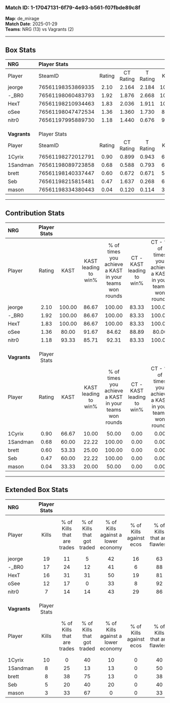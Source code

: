 ### Match ID: 1-17047131-6f79-4e93-b561-f07fbde89c8f  
**Map**: de_mirage  
**Match Date**: 2025-01-29  
**Teams**: NRG (13) vs Vagrants (2)  

---  

## Box Stats  

| **NRG**      | Player Stats      |        |           |          |        |       |       |         |        |      |     |
| :- | :- | :-: | :-: | :-: | :-: | :-: | :-: | :-: | :-: | :-: | :-: |
| Player       | SteamID           | Rating | CT Rating | T Rating |  KAST  |  ADR  | Kills | Assists | Deaths | K/D  | HS% |
| jeorge       | 76561198353869335 |  2.10  |   2.164   |  2.184   | 100.00 | 126.4 |  19   |    8    |   7    | 2.71 | 42  |
| -_BR0        | 76561198060483793 |  1.92  |   1.876   |  2.668   | 100.00 | 95.3  |  17   |    4    |   5    | 3.40 | 64  |
| HexT         | 76561198210934463 |  1.83  |   2.036   |  1.911   | 100.00 | 115.9 |  16   |    5    |   8    | 2.00 | 68  |
| oSee         | 76561198047472534 |  1.36  |   1.360   |  1.730   | 80.00  | 68.1  |  12   |    8    |   7    | 1.71 | 16  |
| nitr0        | 76561197995889730 |  1.18  |   1.440   |  0.676   | 93.33  | 72.0  |   7   |    8    |   7    | 1.00 | 42  |
|              |                   |        |           |          |        |       |       |         |        |      |     |
|              |                   |        |           |          |        |       |       |         |        |      |     |
|              |                   |        |           |          |        |       |       |         |        |      |     |
| **Vagrants** | Player Stats      |        |           |          |        |       |       |         |        |      |     |
| Player       | SteamID           | Rating | CT Rating | T Rating |  KAST  |  ADR  | Kills | Assists | Deaths | K/D  | HS% |
| 1Cyrix       | 76561198272012791 |  0.90  |   0.899   |  0.943   | 66.67  | 85.0  |  10   |    0    |   14   | 0.71 | 40  |
| 1Sandman     | 76561198089723858 |  0.68  |   0.588   |  0.793   | 60.00  | 53.8  |   8   |    1    |   13   | 0.62 | 25  |
| brett        | 76561198140337447 |  0.60  |   0.672   |  0.671   | 53.33  | 67.0  |   8   |    1    |   15   | 0.53 | 75  |
| Seb          | 76561198215815481 |  0.47  |   1.637   |  0.268   | 60.00  | 50.1  |   5   |    3    |   14   | 0.36 | 40  |
| mason        | 76561198334380443 |  0.04  |   0.120   |  0.114   | 33.33  | 29.0  |   3   |    1    |   15   | 0.20 | 33  |
---  

## Contribution Stats  

| **NRG**      | Player Stats |        |                      |                                                        |                           |                                                             |                          |                                                            |
| :- | :-: | :-: | :-: | :-: | :-: | :-: | :-: | :-: |
| Player       |    Rating    |  KAST  | KAST leading to win% | % of times you achieve a KAST in your teams won rounds | CT - KAST leading to win% | CT - % of times you achieve a KAST in your teams won rounds | T - KAST leading to win% | T - % of times you achieve a KAST in your teams won rounds |
| jeorge       |     2.10     | 100.00 |        86.67         |                         100.00                         |           83.33           |                           100.00                            |          100.00          |                           100.00                           |
| -_BR0        |     1.92     | 100.00 |        86.67         |                         100.00                         |           83.33           |                           100.00                            |          100.00          |                           100.00                           |
| HexT         |     1.83     | 100.00 |        86.67         |                         100.00                         |           83.33           |                           100.00                            |          100.00          |                           100.00                           |
| oSee         |     1.36     | 80.00  |        91.67         |                         84.62                          |           88.89           |                            80.00                            |          100.00          |                           100.00                           |
| nitr0        |     1.18     | 93.33  |        85.71         |                         92.31                          |           83.33           |                           100.00                            |          100.00          |                           66.67                            |
|              |              |        |                      |                                                        |                           |                                                             |                          |                                                            |
|              |              |        |                      |                                                        |                           |                                                             |                          |                                                            |
|              |              |        |                      |                                                        |                           |                                                             |                          |                                                            |
| **Vagrants** | Player Stats |        |                      |                                                        |                           |                                                             |                          |                                                            |
| Player       |    Rating    |  KAST  | KAST leading to win% | % of times you achieve a KAST in your teams won rounds | CT - KAST leading to win% | CT - % of times you achieve a KAST in your teams won rounds | T - KAST leading to win% | T - % of times you achieve a KAST in your teams won rounds |
| 1Cyrix       |     0.90     | 66.67  |        10.00         |                         50.00                          |           0.00            |                            0.00                             |          12.50           |                           50.00                            |
| 1Sandman     |     0.68     | 60.00  |        22.22         |                         100.00                         |           0.00            |                            0.00                             |          28.57           |                           100.00                           |
| brett        |     0.60     | 53.33  |        25.00         |                         100.00                         |           0.00            |                            0.00                             |          33.33           |                           100.00                           |
| Seb          |     0.47     | 60.00  |        22.22         |                         100.00                         |           0.00            |                            0.00                             |          33.33           |                           100.00                           |
| mason        |     0.04     | 33.33  |        20.00         |                         50.00                          |           0.00            |                            0.00                             |          25.00           |                           50.00                            |
---  

## Extended Box Stats  

| **NRG**      | Player Stats |                            |                            |                                    |                         |                              |                                 |        |                             |                                     |                          |                               |                            |
| :- | :-: | :-: | :-: | :-: | :-: | :-: | :-: | :-: | :-: | :-: | :-: | :-: | :-: |
| Player       |    Kills     | % of Kills that are trades | % of Kills that got traded | % of Kills against a lower economy | % of Kills against ecos | % of Kills that are flawless | % of Kills that are close duels | Deaths | % of Deaths that get traded | % of Deaths against a lower economy | % of Deaths against ecos | % of Deaths that are flawless | % of Deaths that are close |
| jeorge       |      19      |             11             |             5              |                 42                 |           16            |              63              |                5                |   7    |             29              |                 14                  |            14            |              29               |             14             |
| -_BR0        |      17      |             24             |             12             |                 41                 |            6            |              88              |                0                |   5    |             60              |                 40                  |            0             |              40               |             0              |
| HexT         |      16      |             31             |             31             |                 50                 |           19            |              81              |                0                |   8    |             63              |                 13                  |            13            |              25               |             38             |
| oSee         |      12      |             17             |             0              |                 33                 |            8            |              92              |                0                |   7    |             29              |                 43                  |            14            |              71               |             0              |
| nitr0        |      7       |             14             |             14             |                 43                 |           29            |              86              |                0                |   7    |             43              |                 29                  |            0             |              43               |             29             |
|              |              |                            |                            |                                    |                         |                              |                                 |        |                             |                                     |                          |                               |                            |
|              |              |                            |                            |                                    |                         |                              |                                 |        |                             |                                     |                          |                               |                            |
|              |              |                            |                            |                                    |                         |                              |                                 |        |                             |                                     |                          |                               |                            |
| **Vagrants** | Player Stats |                            |                            |                                    |                         |                              |                                 |        |                             |                                     |                          |                               |                            |
| Player       |    Kills     | % of Kills that are trades | % of Kills that got traded | % of Kills against a lower economy | % of Kills against ecos | % of Kills that are flawless | % of Kills that are close duels | Deaths | % of Deaths that get traded | % of Deaths against a lower economy | % of Deaths against ecos | % of Deaths that are flawless | % of Deaths that are close |
| 1Cyrix       |      10      |             0              |             40             |                 10                 |            0            |              40              |               20                |   14   |              7              |                  7                  |            0             |              64               |             7              |
| 1Sandman     |      8       |             25             |             13             |                 13                 |            0            |              50              |               25                |   13   |             15              |                  8                  |            0             |              100              |             0              |
| brett        |      8       |             38             |             75             |                 13                 |            0            |              38              |                0                |   15   |             13              |                  7                  |            0             |              87               |             0              |
| Seb          |      5       |             20             |             40             |                 20                 |            0            |              40              |               20                |   14   |             14              |                  7                  |            0             |              64               |             0              |
| mason        |      3       |             33             |             67             |                 0                  |            0            |              33              |               33                |   15   |             13              |                  7                  |            0             |              87               |             0              |
